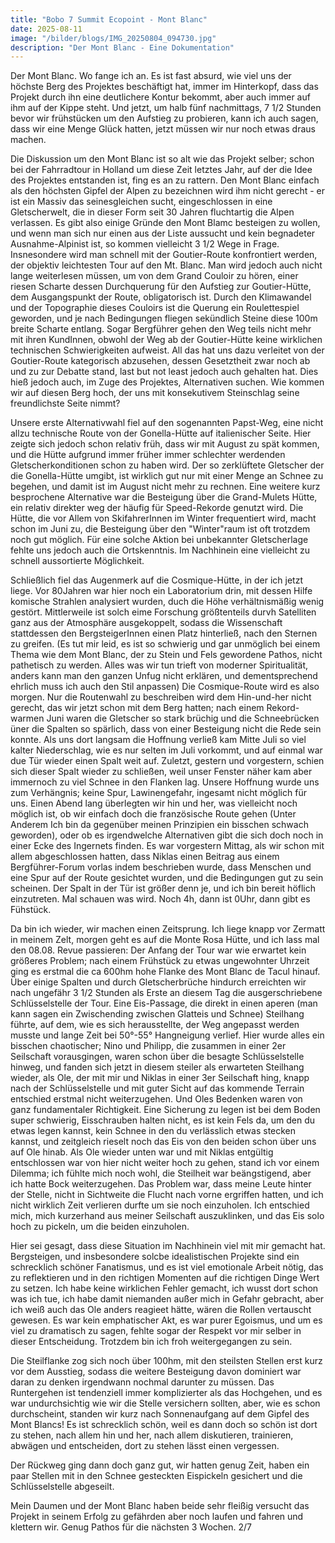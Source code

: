 ```yaml
---
title: "Bobo 7 Summit Ecopoint - Mont Blanc"
date: 2025-08-11
image: "/bilder/blogs/IMG_20250804_094730.jpg"
description: "Der Mont Blanc - Eine Dokumentation"
---
```





Der Mont Blanc. Wo fange ich an. Es ist fast absurd, wie viel uns der höchste Berg des Projektes beschäftigt hat, immer im Hinterkopf, dass das Projekt durch ihn eine deutlichere Kontur bekommt, aber auch immer auf ihm auf der Kippe steht. Und jetzt, um halb fünf nachmittags, 7 1/2 Stunden bevor wir frühstücken um den Aufstieg zu probieren, kann ich auch sagen, dass wir eine Menge Glück hatten, jetzt müssen wir nur noch etwas draus machen. 

Die Diskussion um den Mont Blanc ist so alt wie das Projekt selber; schon bei der Fahrradtour in Holland um diese Zeit letztes Jahr, auf der die Idee des Projektes entstanden ist, fing es an zu rattern.  Den Mont Blanc einfach als den höchsten Gipfel der Alpen zu bezeichnen wird ihm nicht gerecht - er ist ein Massiv das seinesgleichen sucht, eingeschlossen in eine Gletscherwelt, die in dieser Form seit 30 Jahren fluchtartig die Alpen verlassen. Es gibt also einige Gründe den Mont Blamc besteigen zu wollen, und wenn man sich nur einen aus der Liste aussucht und kein begnadeter Ausnahme-Alpinist ist, so kommen vielleicht 3 1/2 Wege in Frage. Insnesondere wird man schnell mit der Goutier-Route konfrontiert werden, der objektiv leichtesten Tour auf den Mt. Blanc. Man wird jedoch auch nicht lange weiterlesen müssen, um von dem Grand Couloir zu hören, einer riesen Scharte dessen Durchquerung für den Aufstieg zur Goutier-Hütte, dem Ausgangspunkt der Route, obligatorisch ist. Durch den Klimawandel und der Topographie dieses Couloirs ist die Querung ein Roulettespiel geworden, und je nach Bedingungen fliegen sekündlich Steine diese 100m breite Scharte entlang. Sogar Bergführer gehen den Weg teils nicht mehr mit ihren KundInnen, obwohl der Weg ab der Goutier-Hütte keine wirklichen technischen Schwierigkeiten aufweist. All das hat uns dazu verleitet von der Goutier-Route kategorisch abzusehen, dessen Gesetztheit zwar noch ab und zu zur Debatte stand, last but not least jedoch auch gehalten hat. 
Dies hieß jedoch auch, im Zuge des Projektes, Alternativen suchen. Wie kommen wir auf diesen Berg hoch, der uns mit konsekutivem Steinschlag seine freundlichste Seite nimmt?
 
Unsere erste Alternativwahl fiel auf den sogenannten Papst-Weg, eine nicht allzu technische Route von der Gonella-Hütte auf italienischer Seite. Hier zeigte sich jedoch schon relativ früh, dass wir mit August zu spät kommen, und die Hütte aufgrund immer früher immer schlechter werdenden Gletscherkonditionen schon zu haben wird. Der so zerklüftete Gletscher der die Gonella-Hütte umgibt, ist wirklich gut nur mit einer Menge an Schnee zu begehen, und damit ist im August nicht mehr zu rechnen. Eine weitere kurz besprochene Alternative war die Besteigung über die Grand-Mulets Hütte, ein relativ direkter weg der häufig für Speed-Rekorde genutzt wird. Die Hütte, die vor Allem von SkifahrerInnen im Winter frequentiert wird, macht schon im Juni zu, die Besteigung über den "Winter"raum ist oft trotzdem noch gut möglich. Für eine solche Aktion bei unbekannter Gletscherlage fehlte uns jedoch auch die Ortskenntnis. Im Nachhinein eine vielleicht zu schnell aussortierte Möglichkeit. 


Schließlich fiel das Augenmerk auf die Cosmique-Hütte, in der ich jetzt liege. Vor 80Jahren war hier noch ein Laboratorium drin, mit dessen Hilfe komische Strahlen analysiert wurden, duch die Höhe verhältnismäßig wenig gestört. Mittlerweile ist solch eime Forschung größtenteils durvh Satelliten ganz aus der Atmosphäre ausgekoppelt, sodass die Wissenschaft stattdessen den BergsteigerInnen einen Platz hinterließ, nach den Sternen zu greifen. (Es tut mir leid, es ist so schwierig und gar unmöglich bei einem Thema wie dem Mont Blanc, der zu Stein und Fels gewordene Pathos, nicht pathetisch zu werden. Alles was wir tun trieft von moderner Spiritualität, anders kann man den ganzen Unfug nicht erklären, und dementsprechend ehrlich muss ich auch den Stil anpassen) 
Die Cosmique-Route wird es also morgen. Nur die Routenwahl zu beschreiben wird dem Hin-und-her nicht gerecht, das wir jetzt schon mit dem Berg hatten; nach einem Rekord-warmen Juni waren die Gletscher so stark brüchig und die Schneebrücken üner die Spalten so spärlich, dass von einer Besteigung nicht die Rede sein konnte. Als uns dort langsam die Hoffnung verließ kam Mitte Juli so viel kalter Niederschlag, wie es nur selten im Juli vorkommt, und auf einmal war due Tür wieder einen Spalt weit auf. Zuletzt, gestern und vorgestern, schien sich dieser Spalt wieder zu schließen, weil unser Fenster näher kam aber immernoch zu viel Schnee in den Flanken lag. Unsere Hoffnung wurde uns zum Verhängnis; keine Spur, Lawinengefahr, ingesamt nicht möglich für uns. Einen Abend lang überlegten wir hin und her, was vielleicht noch möglich ist, ob wir einfach doch die französische Route gehen (Unter Anderem Ich bin da gegenüber meinen Prinzipien ein bisschen schwach geworden), oder ob es irgendwelche Alternativen gibt die sich doch noch in einer Ecke des Ingernets finden. Es war vorgestern Mittag, als wir schon mit allem abgeschlossen hatten, dass Niklas einen Beitrag aus einem Bergführer-Forum vorlas indem beschrieben wurde, dass Menschen und eine Spur auf der Route gesichtet wurden, und die Bedingungen gut zu sein scheinen. Der Spalt in der Tür ist größer denn je, und ich bin bereit höflich einzutreten. Mal schauen was wird. Noch 4h, dann ist 0Uhr, dann gibt es Fühstück.



Da bin ich wieder, wir machen einen Zeitsprung. Ich liege knapp vor Zermatt in meinem Zelt, morgen geht es auf die Monte Rosa Hütte, und ich lass mal den 08.08. Revue passieren: Der Anfang der Tour war wie erwartet kein größeres Problem; nach einem Frühstück zu etwas ungewohnter Uhrzeit ging es erstmal die ca 600hm hohe Flanke des Mont Blanc de Tacul hinauf. Über einige Spalten und durch Gletscherbrüche hindurch erreichten wir nach ungefähr 3 1/2 Stunden als Erste an diesem Tag die ausgerschriebene Schlüsselstelle der Tour. Eine Eis-Passage, die direkt in einen aperen (man kann sagen ein Zwischending zwischen Glatteis und Schnee) Steilhang führte, auf dem, wie es sich herausstellte, der Weg angepasst werden musste und lange Zeit bei 50°-55° Hangneigung verlief. Hier wurde alles ein bisschen chaotischer; Nino und Philipp, die zusammen in einer 2er Seilschaft vorausgingen, waren schon über die besagte Schlüsselstelle hinweg, und fanden sich jetzt in diesem steiler als erwarteten Steilhang wieder, als Ole, der mit mir und Niklas in einer 3er Seilschaft hing, knapp nach der Schlüsselstelle und mit guter Sicht auf das kommende Terrain entschied erstmal nicht weiterzugehen. Und Oles Bedenken waren von ganz fundamentaler Richtigkeit. Eine Sicherung zu legen ist bei dem Boden super schwierig, Eisschrauben halten nicht, es ist kein Fels da, um den du etwas legen kannst, kein Schnee in den du verlässlich etwas stecken kannst, und zeitgleich rieselt noch das Eis von den beiden schon über uns auf Ole hinab. Als Ole wieder unten war und mit Niklas entgültig entschlossen war von hier nicht weiter hoch zu gehen, stand ich vor einem Dilemma; ich fühlte mich noch wohl, die Steilheit war beängstigend, aber ich hatte Bock weiterzugehen. Das Problem war, dass meine Leute hinter der Stelle, nicht in Sichtweite die Flucht nach vorne ergriffen hatten, und ich nicht wirklich Zeit verlieren durfte um sie noch einzuholen. Ich entschied mich, mich kurzerhand aus meiner Seilschaft auszuklinken, und das Eis solo hoch zu pickeln, um die beiden einzuholen. 

Hier sei gesagt, dass diese Situation im Nachhinein viel mit mir gemacht hat. Bergsteigen, und insbesondere solcbe idealistischen Projekte sind ein schrecklich schöner Fanatismus, und es ist viel emotionale Arbeit nötig, das zu reflektieren und in den richtigen Momenten auf die richtigen Dinge Wert zu setzen. Ich habe keine  wirklichen Fehler gemacht, ich wusst dort schon was ich tue, ich habe damit niemanden außer mich in Gefahr gebracht, aber ich weiß auch das Ole anders reagieet hätte, wären die Rollen vertauscht gewesen. Es war kein emphatischer Akt, es war purer Egoismus, und um es viel zu dramatisch zu sagen, fehlte sogar der Respekt vor mir selber in dieser Entscheidung. Trotzdem bin ich froh weitergegangen zu sein. 

Die Steilflanke zog sich noch über 100hm, mit den steilsten Stellen erst kurz vor dem Ausstieg, sodass die weitere Besteigung davon dominiert war daran zu denken irgendwann nochmal darunter zu müssen. Das Runtergehen ist tendenziell immer komplizierter als das Hochgehen, und es war undurchsichtig wie wir die Stelle versichern sollten, aber, wie es schon durchscheint, standen wir kurz nach Sonnenaufgang auf dem Gipfel des Mont Blancs! Es ist schrecklich schön, weil es dann doch so schön ist dort zu stehen, nach allem hin und her, nach allem diskutieren, trainieren, abwägen und entscheiden, dort zu stehen lässt einen vergessen. 




Der Rückweg ging dann doch ganz gut, wir hatten genug Zeit, haben ein paar Stellen mit in den Schnee gesteckten Eispickeln gesichert und die Schlüsselstelle abgeseilt. 

Mein Daumen und der Mont Blanc haben beide sehr fleißig versucht das Projekt in seinem Erfolg zu gefährden aber noch laufen und fahren und klettern wir. Genug Pathos für die nächsten 3 Wochen. 2/7 